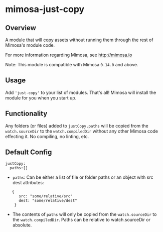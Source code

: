 mimosa-just-copy
===========

## Overview

A module that will copy assets without running them through the rest of Mimosa's module code.

For more information regarding Mimosa, see http://mimosa.io

Note: This module is compatible with Mimosa `0.14.0` and above.

## Usage

Add `'just-copy'` to your list of modules.  That's all!  Mimosa will install the module for you when you start up.

## Functionality

Any folders (or files) added to `justCopy.paths` will be copied from the `watch.sourceDir` to the `watch.compiledDir` without any other Mimosa code effecting it.  No compiling, no linting, etc.

## Default Config

```
justCopy:
  paths:[]
```

* `paths`: Can be either a list of file or folder paths or an object with src dest attributes:
```
   {
      src: "some/relative/src"
      dest: "some/relative/dest"
    }
```
* The contents of `paths` will only be copied from the `watch.sourceDir` to the `watch.compiledDir`. Paths can be relative to watch.sourceDir or absolute.
